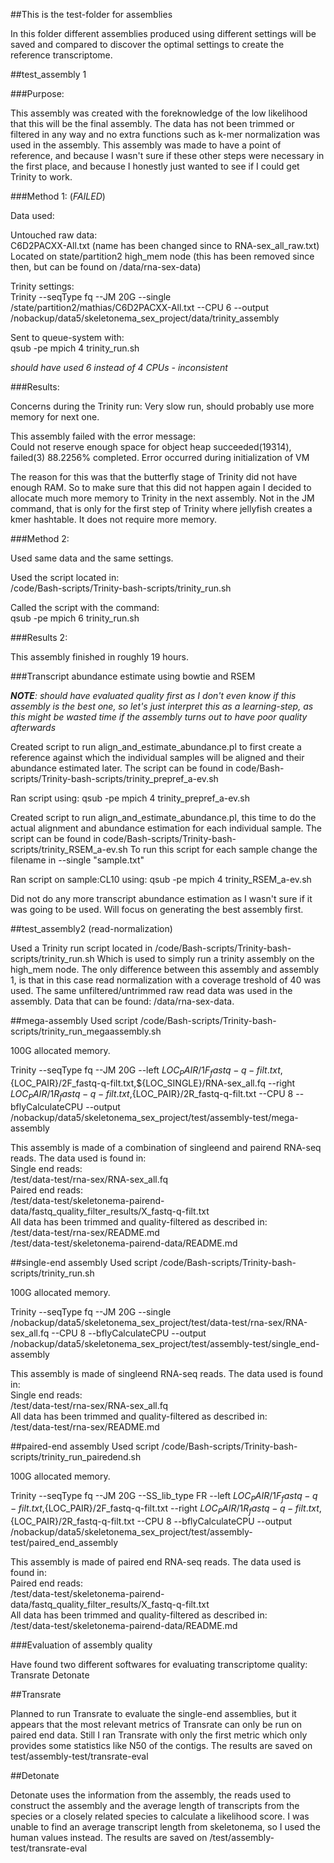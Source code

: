 ##This is the test-folder for assemblies

In this folder different assemblies produced using different settings will be saved and compared to discover the optimal settings to create the reference transcriptome.

##test_assembly 1

###Purpose:

This assembly was created with the foreknowledge of the low likelihood that this will be the final assembly. The data has not been trimmed or filtered in any way and no extra functions such as k-mer normalization was used in the assembly. This assembly was made to have a point of reference, and because I wasn't sure if these other steps were necessary in the first place, and because I honestly just wanted to see if I could get Trinity to work.

###Method 1: (*FAILED*)

Data used:

Untouched raw data:   
C6D2PACXX-All.txt (name has been changed since to RNA-sex_all_raw.txt)  
Located on state/partition2 	high_mem node (this has been removed since then, but can be found on /data/rna-sex-data)  

Trinity settings:  
Trinity --seqType fq --JM 20G --single /state/partition2/mathias/C6D2PACXX-All.txt
 --CPU 6 --output /nobackup/data5/skeletonema_sex_project/data/trinity_assembly  

Sent to queue-system with:  
qsub -pe mpich 4 trinity_run.sh  

_should have used 6 instead of 4 CPUs - inconsistent_  

###Results:

Concerns during the Trinity run: Very slow run, should probably use more memory for next one.  

This assembly failed with the error message:  
Could not reserve enough space for object heap
succeeded(19314), failed(3)   88.2256% completed.    Error occurred during initialization of VM

The reason for this was that the butterfly stage of Trinity did not have enough RAM. So to make sure that this did not happen again I decided to allocate much more memory to Trinity in the next assembly. Not in the JM command, that is only for the first step of Trinity where jellyfish creates a kmer hashtable. It does not require more memory.  

###Method 2:

Used same data and the same settings.    

Used the script located in:  
/code/Bash-scripts/Trinity-bash-scripts/trinity_run.sh  

Called the script with the command:  
qsub -pe mpich 6 trinity_run.sh  

###Results 2:

This assembly finished in roughly 19 hours.

###Transcript abundance estimate using bowtie and RSEM

_**NOTE**: should have evaluated quality first as I don't even know if this assembly is the best one, so let's just interpret this as a learning-step, as this might be wasted time if the assembly turns out to have poor quality afterwards_

Created script to run align_and_estimate_abundance.pl to first create a reference against which the individual samples will be aligned and their abundance estimated later.
The script can be found in code/Bash-scripts/Trinity-bash-scripts/trinity_prepref_a-ev.sh

Ran script using:
qsub -pe mpich 4 trinity_prepref_a-ev.sh

Created script to run align_and_estimate_abundance.pl, this time to do the actual alignment and abundance estimation for each individual sample. 
The script can be found in code/Bash-scripts/Trinity-bash-scripts/trinity_RSEM_a-ev.sh
To run this script for each sample change the filename in --single "sample.txt"

Ran script on sample:CL10 using:
qsub -pe mpich 4 trinity_RSEM_a-ev.sh

Did not do any more transcript abundance estimation as I wasn't sure if it was going to be used. Will focus on generating the best assembly first. 

##test_assembly2 (read-normalization)

Used a Trinity run script located in /code/Bash-scripts/Trinity-bash-scripts/trinity_run.sh
Which is used to simply run a trinity assembly on the high_mem node.
The only difference between this assembly and assembly 1, is that in this case read normalization with a coverage treshold of 40 was used.
The same unfiltered/untrimmed raw read data was used in the assembly. Data that can be found:
/data/rna-sex-data.

##mega-assembly
Used script /code/Bash-scripts/Trinity-bash-scripts/trinity_run_megaassembly.sh

100G allocated memory.

Trinity --seqType fq --JM 20G --left ${LOC_PAIR}/1F_fastq-q-filt.txt,${LOC_PAIR}/2F_fastq-q-filt.txt,${LOC_SINGLE}/RNA-sex_all.fq --right ${LOC_PAIR}/1R_fastq-q-filt.txt,${LOC_PAIR}/2R_fastq-q-filt.txt --CPU 8 --
bflyCalculateCPU --output /nobackup/data5/skeletonema_sex_project/test/assembly-test/mega-assembly

This assembly is made of a combination of singleend and pairend RNA-seq reads. The data used is found in:  
Single end reads:   
/test/data-test/rna-sex/RNA-sex_all.fq   
Paired end reads:   
/test/data-test/skeletonema-pairend-data/fastq_quality_filter_results/X_fastq-q-filt.txt  
All data has been trimmed and quality-filtered as described in:   
/test/data-test/rna-sex/README.md  
/test/data-test/skeletonema-pairend-data/README.md

##single-end assembly
Used script /code/Bash-scripts/Trinity-bash-scripts/trinity_run.sh

100G allocated memory.

Trinity --seqType fq --JM 20G --single /nobackup/data5/skeletonema_sex_project/test/data-test/rna-sex/RNA-sex_all.fq --CPU 8 --bflyCalculateCPU --output /nobackup/data5/skeletonema_sex_project/test/assembly-test/single_end-assembly

This assembly is made of singleend RNA-seq reads. The data used is found in:  
Single end reads:   
/test/data-test/rna-sex/RNA-sex_all.fq   
All data has been trimmed and quality-filtered as described in:   
/test/data-test/rna-sex/README.md  


##paired-end assembly
Used script /code/Bash-scripts/Trinity-bash-scripts/trinity_run_pairedend.sh

100G allocated memory.

Trinity --seqType fq --JM 20G --SS_lib_type FR --left ${LOC_PAIR}/1F_fastq-q-filt.txt,${LOC_PAIR}/2F_fastq-q-filt.txt --right ${LOC_PAIR}/1R_fastq-q-filt.txt,${LOC_PAIR}/2R_fastq-q-filt.txt --CPU 8 --bflyCalculateCPU --output /nobackup/data5/skeletonema_sex_project/test/assembly-test/paired_end_assembly

This assembly is made of paired end RNA-seq reads. The data used is found in:  
Paired end reads:   
/test/data-test/skeletonema-pairend-data/fastq_quality_filter_results/X_fastq-q-filt.txt  
All data has been trimmed and quality-filtered as described in:   
/test/data-test/skeletonema-pairend-data/README.md

###Evaluation of assembly quality

Have found two different softwares for evaluating transcriptome	quality:  
Transrate
Detonate

##Transrate

Planned to run Transrate to evaluate the single-end assemblies, but it appears that the most relevant metrics of Transrate can only be run on paired end data.
Still I ran Transrate with only the first metric which only provides some statistics like N50 of the contigs.
The results are saved on test/assembly-test/transrate-eval

##Detonate

Detonate uses the information from the assembly, the reads used to construct the assembly and the average length of transcripts from the species or a closely related species to calculate a likelihood score.
I was unable to find an average transcript length from skeletonema, so I used the human values instead.
The results are saved on /test/assembly-test/transrate-eval




